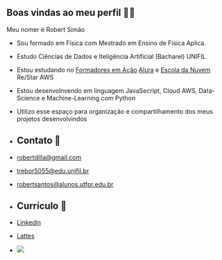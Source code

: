 ## Boas vindas ao meu perfil 👨‍🎓

Meu nomer é Robert Simão

- Sou formado em Física com Mestrado em Ensino de Física Aplica. 
- Estudo Ciências de Dados e Iteligência Artificial (Bacharel) UNIFIL
- Estou estudando no [Formadores em Ação](https://professor.escoladigital.pr.gov.br/formadores_acao) [Alura](www.alura.com.br) e [Escola da Nuvem](https://escoladanuvem.org/) Re/Star AWS
- Estou desenvolnvendo em linguagem JavaSecript, Cloud AWS, Data-Science e Machine-Learning com Python
- Utilizo esse espaço para organização e compartilhamento dos meus projetos desenvolvindos

- ## Contato 📧

- robertdilla@gmail.com

- trebor5055@edu.unifil.br

- robertsantos@alunos.utfpr.edu.br

- ## Currículo 📝
  

-  [Linkedin](http://www.linkedin.com/in/santossimaorobert) 

  

-  [Lattes](http://lattes.cnpq.br/6334683551516624)
  

  

- ![](https://media1.tenor.com/m/DDPfsplKF5EAAAAd/yes-yas.gif)


